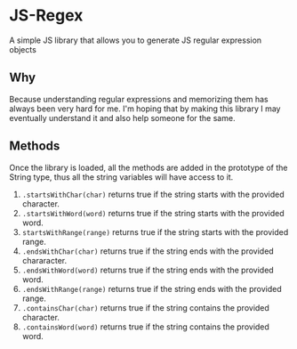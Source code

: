 JS-Regex
========

A simple JS library that allows you to generate JS regular expression objects

## Why

Because understanding regular expressions and memorizing them has always been very hard for me. I'm hoping that by making this library I may eventually understand it and also help someone for the same.

## Methods

Once the library is loaded, all the methods are added in the prototype of the String type, thus all the string variables will have access to it.

1. `.startsWithChar(char)` returns true if the string starts with the provided character.  
2. `.startsWithWord(word)` returns true if the string starts with the provided word.  
3. `startsWithRange(range)` returns true if the string starts with the provided range. 
4. `.endsWithChar(char)` returns true if the string ends with the provided chararacter.
5. `.endsWithWord(word)` returns true if the string ends with the provided word.  
6. `.endsWithRange(range)` returns true if the string ends with the provided range.  
7. `.containsChar(char)` returns true if the string contains the provided character.
8. `.containsWord(word)` returns true if the string contains the provided word.
